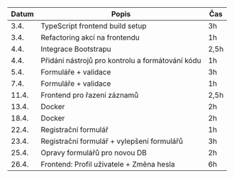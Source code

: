 | Datum | Popis                                            | Čas  |
| ----- | ------------------------------------------------ | ---- |
| 3.4.  | TypeScript frontend build setup                  | 3h   |
| 3.4.  | Refactoring akcí na frontendu                    | 1h   |
| 4.4.  | Integrace Bootstrapu                             | 2,5h |
| 4.4.  | Přidání nástrojů pro kontrolu a formátování kódu | 1h   |
| 5.4.  | Formuláře + validace                             | 3h   |
| 7.4.  | Formuláře + validace                             | 1h   |
| 11.4. | Frontend pro řazení záznamů                      | 2,5h |
| 13.4. | Docker                                           | 2h   |
| 18.4. | Docker                                           | 2h   |
| 22.4. | Registrační formulář                             | 1h   |
| 23.4. | Registrační formulář + vylepšení formulářů       | 3h   |
| 25.4. | Opravy formulářů pro novou DB                    | 2h   |
| 26.4. | Frontend: Profil uživatele + Změna hesla         | 6h   |
